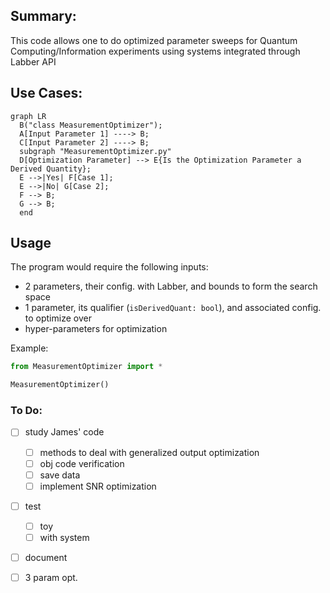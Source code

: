 ## Summary:

This code allows one to do optimized parameter sweeps for Quantum Computing/Information experiments using systems integrated through Labber API


## Use Cases:

```mermaid
graph LR
  B("class MeasurementOptimizer");
  A[Input Parameter 1] ----> B;
  C[Input Parameter 2] ----> B;
  subgraph "MeasurementOptimizer.py"
  D[Optimization Parameter] --> E{Is the Optimization Parameter a Derived Quantity};
  E -->|Yes| F[Case 1];
  E -->|No| G[Case 2];
  F --> B;
  G --> B;
  end
```



## Usage

The program would require the following inputs:

- 2 parameters, their config. with Labber, and bounds to form the search space
- 1 parameter, its qualifier (`isDerivedQuant: bool`), and associated config. to optimize over
- hyper-parameters for optimization

Example:

```python
from MeasurementOptimizer import *

MeasurementOptimizer()
```



### To Do:

- [ ] study James' code
    - [ ] methods to deal with generalized output optimization
    - [ ] obj code verification
    - [ ] save data
    - [ ] implement SNR optimization
- [ ] test
    - [ ] toy
    - [ ] with system
- [ ] document
- [ ] 3 param  opt.

